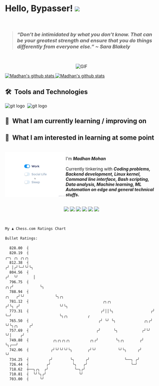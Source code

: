 # Hello, Bypasser! <img src="https://raw.githubusercontent.com/MartinHeinz/MartinHeinz/master/wave.gif" width="30px">

<br>

> ###  *“Don’t be intimidated by what you don’t know. That can be your greatest strength and ensure that you do things differently from everyone else.” ~ Sara Blakely*

<br>

<p align = "center">
<img width="500" alt="GIF" src="https://64.media.tumblr.com/ca9e88da893983165efe900cfe141aba/tumblr_nnx3wcLEKt1qciqqno3_640.gifv" />
</p>

<a href="https://github.com/anuraghazra/github-readme-stats">
  <img align="centre" src="https://github-readme-stats.vercel.app/api?username=madhanmohans&show_icons=true&theme=omni&hide_border=true" width="500" alt="Madhan's github stats" />
  <img align ="centre" src="https://github-readme-streak-stats.herokuapp.com?user=madhanmohans&hide_border=true&layout=compact&show_icons=true&theme=omni&hide_border=true"  width="500" alt="Madhan's github stats"/>
</a>

## 🛠  Tools and Technologies

<img src="https://img.shields.io/badge/git-282C34?logo=git&logoColor=F05032" alt="git logo" title="git" height="25" />&nbsp;
<img src="https://img.shields.io/badge/C%2B%2B-282C34?logo=c%2B%2B&logoColor=F05032" alt="git logo" title="git" height="25" />&nbsp;

## 📖  What I am currently learning / improving on



## 👾  What I am interested in learning at some point
<br>

<img src="https://github.com/madhanmohans/madhanmohans/blob/main/media/life_balance.gif" alt="side Image" align="left" width="200" height="auto" />


I'm ***Madhan Mohan***
<br><br>
Currently tinkering with ***Coding problems, Backend development, Linux kernel, Command line interface, Bash scripting, Data analysis, Machine learning, ML Automation on edge and general technical stuffs.***


<p align="center">

<br>
<!--<a target="_blank" href="https://madhanmohans.github.io"><img src="https://img.shields.io/badge/-WEB-FF4088?style=for-the-badge&logo=Hugo&logoColor=white"></img></a> -->	
<a target="_blank" href="https://www.linkedin.com/in/madhanmohans"><img src="https://img.shields.io/badge/-LinkedIn-0077B5?style=for-the-badge&logo=Linkedin&logoColor=white"></img></a>
<a target="_blank" href="mailto:iammadhanmohans@gmail.com"><img src="https://img.shields.io/badge/-Gmail-D14836?style=for-the-badge&logo=Gmail&logoColor=white"></img></a>
<a target="_blank" href="https://www.kaggle.com/madhanmohans"><img src="https://img.shields.io/badge/-Kaggle-20beff?style=for-the-badge&logo=Kaggle&logoColor=white"></img></a>
<a target="_blank" href="https://medium.com/@madhanmohans"><img src="https://img.shields.io/badge/-Medium-12100E?style=for-the-badge&logo=Medium&logoColor=white"></img></a>
<a target="_blank" href="https://twitter.com/madhanmohansh"><img src="https://img.shields.io/badge/-Twitter-1DA1F2?style=for-the-badge&logo=Twitter&logoColor=white"></img></a>
<a target="_blank" href="https://habitica.com/profile/2817aaa4-8e05-4677-9c81-f4b9a353a6c5
"><img src="https://img.shields.io/badge/-Habitica-36205D?style=for-the-badge&logo=data%3Aimage%2Fpng%3Bbase64%2CiVBORw0KGgoAAAANSUhEUgAAAEUAAABGCAYAAACaGVmHAAAAAXNSR0IArs4c6QAACK9JREFUeAHlnGmoFlUYx72Zmea%2BtWlq4VaklaVpGqWVetNIi0JL%2BuCHvkiCZRS0KJIgWUYSlZFRlmmBkZoLRhJULikZaYsVlEu4a6nXJZd%2B%2F9vM5dyZMzNn5p373lfvA3%2FPnOc823nmnJlzzjvXevUsdObMmfXgPktT3WSRjOZAdAIMrZtZCPSaRLRURjyqoBwYEKl7VZJwHjjpJUXF36Bf3ctEoMckYZuyYdA%2FXPcPiNWtKglYaSTEvzzExe11IRPnRXRyk4XfBN4yEjPK0nbus%2Bj4g%2F7wsJSn4E04l7NQZuscnb4c%2FnZbm8GbzfX4srKyfw1eUS6J73ocjQYDQEuwGSwEK0AF6Ah6gkGgCzgfLACvE%2B8ZymyE440gidYioACKQvgaAL5MCiqmfXpBgWL46RjjZtMBKmMLcpagjP1rwBLTacbrf2UrwV10M8ptwbEUzpci2z3aYvoW7PUGc4C5bqJaEM1MisT6TPGVcD2X64f9ukN5Epk3wWTm7l4H%2BUoR%2FJRzMQxcABqA1kDPjQ4gb1pDbNkXowTbN%2BM9OYzeLHCVS4%2BQm5DRTxa1nS4xxcrg9dMsnj0dvb6lPxREjkq1gfdBMWhrbIddGonyCqA7Xyj9jgGNCC0CQwRfiXkG6GFYk7Q%2B5DwLgwgn5Ril3lZTwEW2WOB3B%2FPAUZAHbcXIO%2BAVoCk9xOY3NQ9D2jl%2FAvKkHRgbC6zTCn5TcD9YB7LSWyhq4VYzhPFG4Jus0cXo6VWuVamVaOsVo5vU1MJqNIEZtSEMqfEaOwpzOFgVaiyMoVexVql6DdvoUhvTkdfOUa6amHNSpEVi9lPcCV4G2fcQKAfoWuoaMRcG%2BKp2s%2FBcWW9g0%2FpgdzWQSg5nNwHd4Tzp3WAQGJ9coIMf0b8uaLdG6zjsA14Df4A8aKIZMAYLTYpiOg6eBE4zQ2uDRgRhLmj2MU0y7WGwpSOHHkBlY6Bl%2BynQHkwCLkFJfjgxLKesp85QTNd1DrQAG2OwfTrWFk4bA5P2xCoEGlFsIgTYVVXa9OvAQ%2BAIcCXJ6qGupMx0VXKU0wbTugzwg9ZI0R094jMo95LJtkY99hL9nxHQw1B7Co24f8AJ0AxcATRKXEYIYiHaBqcmNoWT6OOMkDePkUdSFmOr8q5GOSlBvk7nriQxu2yxVQ4jb7T47XoOPOBXKA%2BjPM%2BoV7tEdwSMRdWYZ0dlKv16zhZqaG7RyTYIms%2BVbShrGlgJedlYDfpaBUqX%2BQf96mwLL%2Btcr7KFYS3ixgO9Nc4m6sQN7WULuOCkyCiJWU%2Fxgs1BifNutcXnMn0OojjZUD5AEt4z6pWXZF270WXgjmBbCdc%2FpC9jgvG5JCWoswVD1v0IidFu9wtQ3GV1MEL3%2Bgb6cmNQPJfp4xvFwQGuB4HPfF6Jl3qphCj3AxgvMcMZNePwpp8Tmoa81j7jY0L4HGiBGaIs02cvVnR04NMuEjHHr5glidGvh6%2BDYSa%2FBK5jV7Sh%2BOhIG5CGNoaMBBgYux58AGr6UNo17o8CIVarZhkp1QxQ%2BZ6R4vRgJWItAkcD%2Ffilj4Byn77YdKFDCF1K3Oaer0qvqEmp8soFCWpOcRu4BvQAeqNpumkzGooLXt40Lmrah5wTrHbNjxsRKHizbjRVXjqPlKCirY7%2FFvB17nGXrT1H3nKSku1ZR5AdQBwlPlNcO4KTZkAneRviHObUpo8HNABClMc6RZ9JPA9Coy7kLcBApyN4DigJf9MsrAU3BERrotoQozrrSU8EmzRSEKmk11ytI10fTAF5%2FQpYGUCGf%2FrYYk68uzjS4utRmzI8%2FSQxEPjzX2ersatZ7DVCXq%2FEUjiY6kq8vxJL%2FkRH9Rut6Lsk68hovVIKpA%2BBbL8zJXXBrR3jPYxeWpfOsoTMI4ZcbV%2BuiepdHg9a2d5nOLDudciAps00Q662L5dEBZBXUnp6DnYzR3dEONO572URbcVmn8Shdb%2BmQPJKir%2B4WxXTu3ti2ordNIeb91eNOWVajPceDvr7oO42R%2FAbgkOeXG0XOwmgnS3OXHgYHwz8z0qnRhlFZggoBdpDEDdHxVkwH%2BO3gwqvpwspI6cibZM8udosTuG8q0vHIzsSp4zxwbTr6a03ylfgIeboacoo0g%2FutU0VxLjFJYjUSSEhQzCshGgztRqU40xfOcXRxXGNpdaWKikk5EY6sBBoJajV61ASogObJKqtw6SkuKztzkkhIdpRLgYaIdovKCH6wsCFEvdYLkaKJZPmDs4kqEvAMTCShOxOEaQWS3nSYYzpRH4F2An0seDdQD9sOd9oZLMTo2Qg8GliWksovu0rF1jq4Psl0MYWA3wdUG0CNrKex9rsOPHwMN%2Fzor861fMkFaHzqqdfSPEbyr2THCPTCmy2OEp6GVSZdh1qt3gai5g2mj5pqSKtQkB%2BE%2FX%2B%2BN4Q4IeqyOyHWQ6CPuuHhCMYrknxh6vTe97iq5ChewB7OrxyfoYh%2Byc6wR15A0aPU3%2BdhHCg7IuyrjecO%2FS%2Fm2r%2FTvM6WY3pUJmBjHmkIRUtNhPJNSnrPEvDyLbzMDS8bzeu01weRHhWGgVflkQe51pLCJNamZWoa9ekzPcMdKZ8KspYDN%2BffjEi1iZ99qHOZaU1AcVsp%2FcBI5VVRoe%2BojT%2FgmMu9dY22SAPuRFAu9MstBulyL%2FwCPoK1tF9IuDU6YY6rzQxfjVOVwL%2F9EwPQJ3cLwU%2FAD13DoO2QHekHxgJ%2BoBCSNsJLdS04dTGshPoBpoBHRQ9xmj6mrKKiLU5lXLwIpCOT%2FpdaQrYBvR80cgfADqB2djRcygd4aw90P%2FCU0r0i9kLAnsW%2BGc8aeI8jbASlJ5Q1FQaCfTX66VCvdQTgkn7GUkw%2Fm9lp0z%2FZCUs6hNx%2Ff3PbaAH6AI0dItN9zL09Vet3XH8UwHOT6LbtKCk2JzrbsEX9PoTNHf1Gtfm04TefHEHUzQ7kToyj6ToFFA2RwH513e9atN3vq60CTvr%2FwN38Yus0QrHuAAAAABJRU5ErkJggg%3D%3D&logoColor=white"></img></a>
<br>
</p>       

<br>

```
My ♟︎ Chess.com Ratings Chart

Bullet Ratings:

  828.00  ┤
  820.19  ┤                                                                     ╭─╮ ╭╮ ╭╮╭╮
  812.38  ┤                                                                    ╭╯ │╭╯╰─╯╰╯╰╮
  804.56  ┤                                                                   ╭╯  ╰╯       │
  796.75  ┤                                                                ╭╮╭╯            ╰╮
  788.94  ┤                                                          ╭╮   ╭╯╰╯              ╰╮╭╮
  781.12  ┤                                  ╭╮╭╮                   ╭╯╰╮ ╭╯                  ╰╯╰╮
  773.31  ┤                                 ╭╯││╰╮                 ╭╯  ╰─╯                      ╰╮╭╮         ╭
  765.50  ┤                                ╭╯ ╰╯ ╰╮             ╭╮╭╯                             ╰╯╰╮╭╮     ╭╯
  757.69  ┤                               ╭╯      ╰╮           ╭╯╰╯                                 ╰╯│    ╭╯
  749.88  ┤           ╭╮╭╮╭╮╭╮         ╭╮╭╯        ╰╮╭╮       ╭╯                                      ╰╮╭──╯
  742.06  ┤          ╭╯╰╯╰╯╰╯╰╮       ╭╯╰╯          ╰╯╰╮     ╭╯                                        ╰╯
  734.25  ┤         ╭╯        ╰╮     ╭╯                ╰──╮ ╭╯
  726.44  ┤        ╭╯          ╰╮   ╭╯                    ╰─╯
  718.62  ┼──╮╭╮  ╭╯            ╰─╮╭╯
  710.81  ┤  ╰╯╰╮╭╯               ╰╯
  703.00  ┤     ╰╯
```

